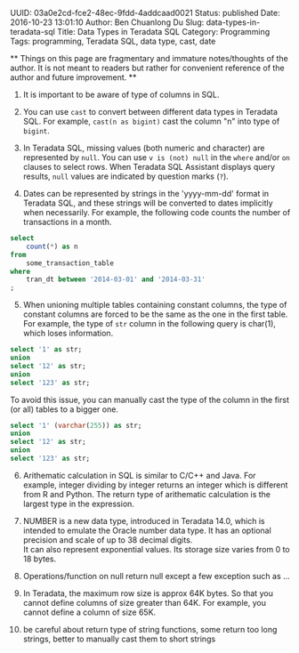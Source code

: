 UUID: 03a0e2cd-fce2-48ec-9fdd-4addcaad0021
Status: published
Date: 2016-10-23 13:01:10
Author: Ben Chuanlong Du
Slug: data-types-in-teradata-sql
Title: Data Types in Teradata SQL
Category: Programming
Tags: programming, Teradata SQL, data type, cast, date

**
Things on this page are
fragmentary and immature notes/thoughts of the author.
It is not meant to readers
but rather for convenient reference of the author and future improvement.
**


1. It is important to be aware of type of columns in SQL.

2. You can use `cast` to convert between different data types in Teradata SQL.
For example, `cast(n as bigint)` cast the column "n" into type of `bigint`.

3. In Teradata SQL, 
missing values (both numeric and character) are represented by `null`. 
You can use `v is (not) null` in the `where` and/or `on` clauses to select rows.
When Teradata SQL Assistant displays query results, 
`null` values are indicated by question marks (`?`).

4. Dates can be represented by strings in the 'yyyy-mm-dd' format in Teradata SQL,
and these strings will be converted to dates implicitly when necessarily.
For example,
the following code counts the number of transactions in a month.
```SQL
select
    count(*) as n
from
    some_transaction_table
where
    tran_dt between '2014-03-01' and '2014-03-31'
;
```
5. When unioning multiple tables containing constant columns,
the type of constant columns are forced to be the same as the one in the first table.
For example, 
the type of `str` column in the following query is char(1),
which loses information.
```SQL
select '1' as str;
union
select '12' as str;
union 
select '123' as str;
```
To avoid this issue, 
you can manually cast the type of the column in the first (or all) tables to a bigger one.
```SQL
select '1' (varchar(255)) as str;
union
select '12' as str;
union 
select '123' as str;
```

6. Arithematic calculation in SQL is similar to C/C++ and Java. 
For example, integer dividing by integer returns an integer
which is different from R and Python.
The return type of arithematic calculation is the largest type in the expression.

7. NUMBER is a new data type, 
introduced in Teradata 14.0, 
which is intended to emulate the Oracle number data type. 
It has an optional precision and scale of up to 38 decimal digits.  
It can also represent exponential values. 
Its storage size varies from 0 to 18 bytes.

8. Operations/function on null return null
except a few exception such as ...

2. In Teradata, the maximum row size is approx 64K bytes. 
So that you cannot define columns of size greater than 64K.
For example, 
you cannot define a column of size 65K.

3. be careful about return type of string functions, some return too long strings, 
better to manually cast them to short strings

